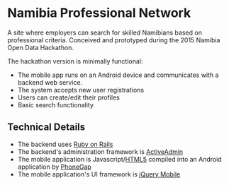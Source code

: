 # Namibia Professional Network

A site where employers can search for skilled Namibians based on professional criteria. Conceived and prototyped during the 2015 Namibia Open Data Hackathon.

The hackathon version is minimally functional:
- The mobile app runs on an Android device and communicates with a backend web service.
- The system accepts new user registrations
- Users can create/edit their profiles
- Basic search functionality.

## Technical Details

- The backend uses [Ruby on Rails](http://en.wikipedia.org/wiki/Ruby_on_Rails)
- The backend's administration framework is [ActiveAdmin](https://github.com/activeadmin/activeadmin)
- The mobile application is Javascript/[HTML5](http://en.wikipedia.org/wiki/HTML5) compiled into an Android application by [PhoneGap](http://en.wikipedia.org/wiki/PhoneGap)
- The mobile application's UI framework is [jQuery Mobile](http://en.wikipedia.org/wiki/JQuery_Mobile)
